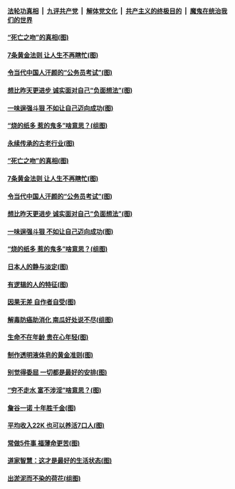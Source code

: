 

####  [法轮功真相](../../../../basic/blob/master/README.md?t=07040402) &nbsp;|&nbsp; [九评共产党](../../../../9ping.md/blob/master/README.md?t=07040402) &nbsp;|&nbsp; [解体党文化](../../../../jtdwh.md/blob/master/README.md?t=07040402)  &nbsp;|&nbsp; [共产主义的终极目的](../../../../gczydzjmd.md/blob/master/README.md?t=07040402) &nbsp;|&nbsp; [魔鬼在统治我们的世界](../../../../mgztzwmdsj.md/blob/master/README.md?t=07040402) 

#### [“死亡之吻”的真相(图)](../pages/p8/938205.md?t=07040402) 

#### [7条黄金法则 让人生不再瞎忙(图)](../pages/p8/938472.md?t=07040402) 

#### [令当代中国人汗颜的“公务员考试”(图)](../pages/p8/938246.md?t=07040402) 

#### [想比昨天更进步 诚实面对自己“负面想法”(图)](../pages/p8/938419.md?t=07040402) 

#### [一味逞强斗狠 不如让自己迈向成功(图)](../pages/p8/937701.md?t=07040402) 

#### [“烧的纸多 惹的鬼多”啥意思？(组图)](../pages/p8/938393.md?t=07040402) 

#### [永续传承的古老行业(图)](../pages/p8/938548.md?t=07040402) 

#### [“死亡之吻”的真相(图)](../pages/p8/938205.md?t=07040402) 

#### [7条黄金法则 让人生不再瞎忙(图)](../pages/p8/938472.md?t=07040402) 

#### [令当代中国人汗颜的“公务员考试”(图)](../pages/p8/938246.md?t=07040402) 

#### [想比昨天更进步 诚实面对自己“负面想法”(图)](../pages/p8/938419.md?t=07040402) 

#### [一味逞强斗狠 不如让自己迈向成功(图)](../pages/p8/937701.md?t=07040402) 

#### [“烧的纸多 惹的鬼多”啥意思？(组图)](../pages/p8/938393.md?t=07040402) 

#### [日本人的静与淡定(图)](../pages/p8/936769.md?t=07040402) 

#### [有逻辑的人的特征(图)](../pages/p8/938239.md?t=07040402) 

#### [因果无差 自作者自受(图)](../pages/p8/938272.md?t=07040402) 

#### [解毒防癌助消化 南瓜好处说不尽(组图)](../pages/p8/937975.md?t=07040402) 

#### [生命不在年龄 贵在心年轻(图)](../pages/p8/937698.md?t=07040402) 

#### [制作透明液体皂的黄金准则(图)](../pages/p8/938207.md?t=07040402) 

#### [别觉得委屈 一切都是最好的安排(图)](../pages/p8/921940.md?t=07040402) 

#### [“穷不走水 富不涉淫”啥意思？(图)](../pages/p8/938176.md?t=07040402) 

#### [詹谷一诺 十年胜千金(图)](../pages/p8/937705.md?t=07040402) 

#### [平均收入22K 也可以养活7口人(图)](../pages/p8/938104.md?t=07040402) 

#### [常做5件事 福薄命更苦(图)](../pages/p8/937990.md?t=07040402) 

#### [道家智慧：这才是最好的生活状态(图)](../pages/p8/900827.md?t=07040402) 

#### [出淤泥而不染的荷花(组图)](../pages/p8/937863.md?t=07040402) 

